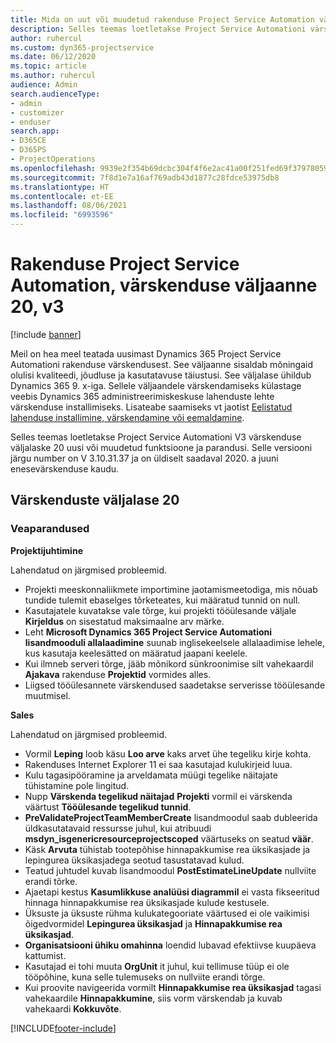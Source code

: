 ```yaml
---
title: Mida on uut või muudetud rakenduse Project Service Automation värskenduse väljaandes 20, V3
description: Selles teemas loetletakse Project Service Automationi värskenduse väljalaske 20, v3 saadaolevaid funktsioone ja parandusi.
author: ruhercul
ms.custom: dyn365-projectservice
ms.date: 06/12/2020
ms.topic: article
ms.author: ruhercul
audience: Admin
search.audienceType:
- admin
- customizer
- enduser
search.app:
- D365CE
- D365PS
- ProjectOperations
ms.openlocfilehash: 9939e2f354b69dcbc304f4f6e2ac41a00f251fed69f37978059f4053335ee651
ms.sourcegitcommit: 7f8d1e7a16af769adb43d1877c28fdce53975db8
ms.translationtype: HT
ms.contentlocale: et-EE
ms.lasthandoff: 08/06/2021
ms.locfileid: "6993596"
---
```

# <a name="project-service-automation-update-release-20-v3"></a>Rakenduse Project Service Automation, värskenduse väljaanne 20, v3

[!include [banner](../includes/psa-now-project-operations.md)]

Meil on hea meel teatada uusimast Dynamics 365 Project Service Automationi rakenduse värskendusest. See väljaanne sisaldab mõningaid olulisi kvaliteedi, jõudluse ja kasutatavuse täiustusi. See väljalase ühildub Dynamics 365 9. x-iga. Sellele väljaandele värskendamiseks külastage veebis Dynamics 365 administreerimiskeskuse lahenduste lehte värskenduse installimiseks. Lisateabe saamiseks vt jaotist [Eelistatud lahenduse installimine, värskendamine või eemaldamine](/power-platform/admin/install-remove-preferred-solution).

Selles teemas loetletakse Project Service Automationi V3 värskenduse väljalaske 20 uusi või muudetud funktsioone ja parandusi. Selle versiooni järgu number on V 3.10.31.37 ja on üldiselt saadaval 2020. a juuni enesevärskenduse kaudu.

## <a name="update-release-20"></a>Värskenduste väljalase 20

### <a name="bug-fixes"></a>Veaparandused

**Projektijuhtimine**

Lahendatud on järgmised probleemid.

- Projekti meeskonnaliikmete importimine jaotamismeetodiga, mis nõuab tundide tulemit ebaselges tõrketeates, kui määratud tunnid on null.
- Kasutajatele kuvatakse vale tõrge, kui projekti tööülesande väljale **Kirjeldus** on sisestatud maksimaalne arv märke.
- Leht **Microsoft Dynamics 365 Project Service Automationi lisandmooduli allalaadimine** suunab inglisekeelsele allalaadimise lehele, kus kasutaja keelesätted on määratud jaapani keelele.
- Kui ilmneb serveri tõrge, jääb mõnikord sünkroonimise silt vahekaardil **Ajakava** rakenduse **Projektid** vormides alles.
- Liigsed tööülesannete värskendused saadetakse serverisse tööülesande muutmisel.

**Sales**

Lahendatud on järgmised probleemid.

- Vormil **Leping** loob käsu **Loo arve** kaks arvet ühe tegeliku kirje kohta.
- Rakenduses Internet Explorer 11 ei saa kasutajad kulukirjeid luua.
- Kulu tagasipööramine ja arveldamata müügi tegelike näitajate tühistamine pole lingitud.
- Nupp **Värskenda tegelikud näitajad** **Projekti** vormil ei värskenda väärtust **Tööülesande tegelikud tunnid**.
- **PreValidateProjectTeamMemberCreate** lisandmoodul saab dubleerida üldkasutatavaid ressursse juhul, kui atribuudi **msdyn_isgenericresourceprojectscoped** väärtuseks on seatud **väär**.
- Käsk **Arvuta** tühistab tootepõhise hinnapakkumise rea üksikasjade ja lepingurea üksikasjadega seotud tasustatavad kulud.
- Teatud juhtudel kuvab lisandmoodul **PostEstimateLineUpdate** nullviite erandi tõrke.
- Ajaetapi kestus **Kasumlikkuse analüüsi diagrammil** ei vasta fikseeritud hinnaga hinnapakkumise rea üksikasjade kulude kestusele.
- Üksuste ja üksuste rühma kulukategooriate väärtused ei ole vaikimisi õigedvormidel **Lepingurea üksikasjad** ja **Hinnapakkumise rea üksikasjad**.
- **Organisatsiooni ühiku omahinna** loendid lubavad efektiivse kuupäeva kattumist.
- Kasutajad ei tohi muuta **OrgUnit** it juhul, kui tellimuse tüüp ei ole tööpõhine, kuna selle tulemuseks on nullviite erandi tõrge.
- Kui proovite navigeerida vormilt **Hinnapakkumise rea üksikasjad** tagasi vahekaardile **Hinnapakkumine**, siis vorm värskendab ja kuvab vahekaardi **Kokkuvõte**.


[!INCLUDE[footer-include](../includes/footer-banner.md)]